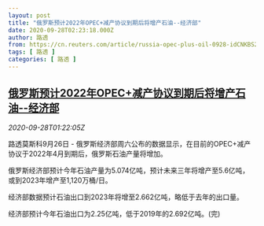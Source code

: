 ```yaml
---
layout: post
title: "俄罗斯预计2022年OPEC+减产协议到期后将增产石油--经济部"
date: 2020-09-28T02:23:18.000Z
author: 路透
from: https://cn.reuters.com/article/russia-opec-plus-oil-0928-idCNKBS26J02X
tags: [ 路透 ]
categories: [ 路透 ]
---
```

<!--1601259798000-->
[俄罗斯预计2022年OPEC+减产协议到期后将增产石油--经济部](https://cn.reuters.com/article/russia-opec-plus-oil-0928-idCNKBS26J02X)
------

<div>
<div><i>2020-09-28T01:22:05Z</i></div><p>路透莫斯科9月26日 - 俄罗斯经济部周六公布的数据显示，在目前的OPEC+减产协议于2022年4月到期后，俄罗斯石油产量将增加。</p><p>俄罗斯经济部预计今年石油产量为5.074亿吨，预计未来三年将增产至5.6亿吨，或到2023年增产至1,120万桶/日。</p><p>经济部数据预计石油出口到2023年将增至2.662亿吨，略低于去年的出口量。</p><p>经济部预计今年石油出口为2.25亿吨，低于2019年的2.692亿吨。(完)</p>
</div>
